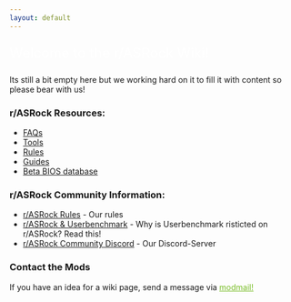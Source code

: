 ```yaml
---
layout: default
---
```


<p style="color:#fff;font-size:x-large">Welcome to the r/ASRock Wiki!</p>
<p>Its still a bit empty here but we working hard on it to fill it with content so please bear with us!</p> 

### r/ASRock Resources:

* [FAQs](faq/index.md)
* [Tools](tools/index.md)
* [Rules](rules/index.md)
* [Guides](guides/index.md)
* [Beta BIOS database](beta_bios/index.md)


### r/ASRock Community Information:

* [r/ASRock Rules](rules/index.md) - Our rules
* [r/ASRock & Userbenchmark](faq/index.md#rasrock-and-userbenchmark) - Why is Userbenchmark risticted on r/ASRock? Read this!
* [r/ASRock Community Discord](https://discord.gg/rFrMpxV) - Our Discord-Server

### Contact the Mods
If you have an idea for a wiki page, send a message via <a style="color:#79bd28" href="https://www.reddit.com/message/compose?to=%2Fr%2FASRock" target="_blank">modmail!</a>
